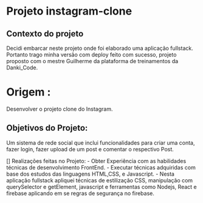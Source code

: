 # Projeto instagram-clone
   ## Contexto do projeto 
   Decidi embarcar neste projeto onde foi elaborado uma aplicação fullstack. 
   Portanto trago minha versão com deploy feito com sucesso, projeto proposto com o mestre Guilherme da plataforma de treinamentos  da Danki_Code.

   # Origem :
   Desenvolver o projeto clone do Instagram.

   ## Objetivos do Projeto:
   Um sistema de rede social que inclui funcionalidades para criar uma conta, fazer login, fazer upload de um post e comentar  o respectivo Post.

   [] Realizações feitas no Projeto:
     - Obter Experiência com as habilidades técnicas de desenvolvimento FrontEnd.
     - Executar técnicas adquiridas com base dos estudos das linguagens HTML,CSS, e Javascript. 
     - Nesta aplicação fullstack apliquei técnicas  de estilização CSS, manipulação com querySelector  e getElement, javascript e ferramentas como Nodejs, React e firebase aplicando em se regras de segurança no firebase.


